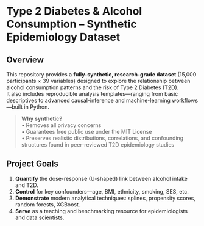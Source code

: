 # Type 2 Diabetes & Alcohol Consumption – Synthetic Epidemiology Dataset

## Overview
This repository provides a **fully-synthetic, research-grade dataset** (15,000 participants × 39 variables) designed to explore the relationship between alcohol consumption patterns and the risk of Type 2 Diabetes (T2D).  
It also includes reproducible analysis templates—ranging from basic descriptives to advanced causal-inference and machine-learning workflows—built in Python.

> **Why synthetic?**  
> • Removes all privacy concerns  
> • Guarantees free public use under the MIT License  
> • Preserves realistic distributions, correlations, and confounding structures found in peer-reviewed T2D epidemiology studies

## Project Goals
1. **Quantify** the dose-response (U-shaped) link between alcohol intake and T2D.  
2. **Control** for key confounders—age, BMI, ethnicity, smoking, SES, etc.  
3. **Demonstrate** modern analytical techniques: splines, propensity scores, random forests, XGBoost.  
4. **Serve** as a teaching and benchmarking resource for epidemiologists and data scientists.
